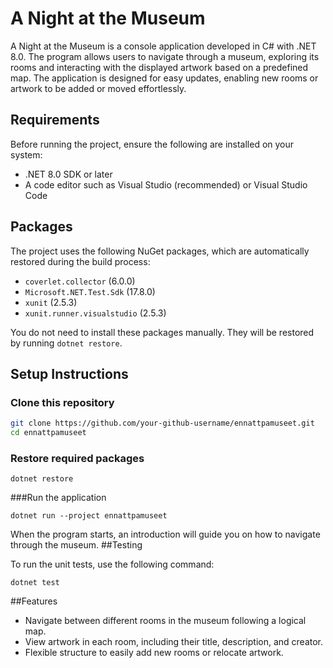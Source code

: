 # A Night at the Museum

A Night at the Museum is a console application developed in C# with .NET 8.0. The program allows users to navigate through a museum, exploring its rooms and interacting with the displayed artwork based on a predefined map. The application is designed for easy updates, enabling new rooms or artwork to be added or moved effortlessly.

## Requirements

Before running the project, ensure the following are installed on your system:

- .NET 8.0 SDK or later
- A code editor such as Visual Studio (recommended) or Visual Studio Code

## Packages

The project uses the following NuGet packages, which are automatically restored during the build process:

- `coverlet.collector` (6.0.0)
- `Microsoft.NET.Test.Sdk` (17.8.0)
- `xunit` (2.5.3)
- `xunit.runner.visualstudio` (2.5.3)

You do not need to install these packages manually. They will be restored by running `dotnet restore`.

## Setup Instructions

### Clone this repository

```bash
git clone https://github.com/your-github-username/ennattpamuseet.git
cd ennattpamuseet
```

### Restore required packages
```
dotnet restore
```
###Run the application
```
dotnet run --project ennattpamuseet
```
When the program starts, an introduction will guide you on how to navigate through the museum.
##Testing

To run the unit tests, use the following command:
```
dotnet test
```
##Features

- Navigate between different rooms in the museum following a logical map.
- View artwork in each room, including their title, description, and creator.
- Flexible structure to easily add new rooms or relocate artwork.
